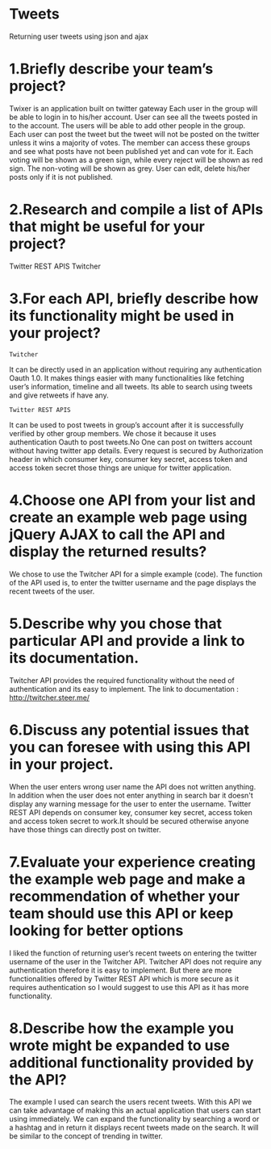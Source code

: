 # Tweets
Returning user tweets using json and ajax

# 1.Briefly describe your team’s project?

Twixer is an application built on twitter gateway Each user in the group will be able to login in to his/her account. User can see all the tweets posted in to the account. The users will be able to add other people in the group. Each user can post the tweet but the tweet will not be posted on the twitter unless it wins a majority of votes. The member can access these groups and see what posts have not been published yet and can vote for it. Each voting will be shown as a green sign, while every reject will be shown as red sign. The non-voting will be shown as grey. User can edit, delete his/her posts only if it is not published.


# 2.Research and compile a list of APIs that might be useful for your project?
Twitter REST APIS
Twitcher


# 3.For each API, briefly describe how its functionality might be used in your project?

	Twitcher
It can be directly used in an application without requiring any authentication Oauth 1.0.
It makes things easier with many functionalities like fetching user’s information, timeline and all tweets. Its able to search using tweets and give retweets if have any.

	Twitter REST APIS
It can be used to post tweets in group’s account after it is successfully verified by other group members.
We chose it because it uses authentication Oauth to post tweets.No One can post on twitters account without having twitter app details. Every request is secured by Authorization header in which consumer key, consumer key secret, access token and access token secret those things are unique for twitter application.


# 4.Choose one API from your list and create an example web page using jQuery AJAX to call the API and display the returned results?

We chose to use the Twitcher API for a simple example (code).
The function of the API used is, to enter the twitter username and the page displays the recent tweets of the user.


# 5.Describe why you chose that particular API and provide a link to its documentation.

Twitcher API provides the required functionality without the need of authentication and its easy to implement.
The link to documentation :  http://twitcher.steer.me/ 


# 6.Discuss any potential issues that you can foresee with using this API in your project.

When the user enters wrong user name the API does not written anything. In addition when the user does not enter anything in search bar it doesn't display any warning message for the user to enter the username.
Twitter REST API depends on consumer key, consumer key secret, access token and access token secret  to work.It should be secured otherwise anyone have those things can directly post on twitter.


# 7.Evaluate your experience creating the example web page and make a recommendation of whether your team should use this API or keep looking for better options

I liked the function of returning user’s recent tweets on entering the twitter username of the user in the Twitcher API.
Twitcher API does not require any authentication therefore it is easy to implement.
But there are more functionalities offered by Twitter REST API which is more secure as it requires authentication so I would suggest to use this API as it has more functionality.


# 8.Describe how the example you wrote might be expanded to use additional functionality provided by the API?

The example I used can search the users recent tweets. With this API we can take advantage of making this an actual application that users can start using immediately. We can expand the functionality by searching a word or a hashtag and in return it displays recent tweets made on the search. It will be similar to the concept of trending in twitter.
